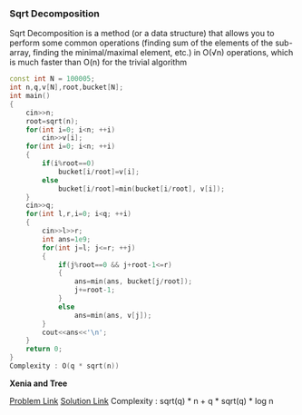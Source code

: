 ### Sqrt Decomposition

Sqrt Decomposition is a method (or a data structure) that allows you to perform some common operations (finding sum of the elements of the sub-array, finding the minimal/maximal element, etc.) in O(√n) operations, which is much faster than O(n) for the trivial algorithm

```cpp
const int N = 100005;
int n,q,v[N],root,bucket[N];
int main()
{
    cin>>n;
    root=sqrt(n);
    for(int i=0; i<n; ++i)
        cin>>v[i];
    for(int i=0; i<n; ++i)
    {
        if(i%root==0)
            bucket[i/root]=v[i];
        else
            bucket[i/root]=min(bucket[i/root], v[i]);
    }
    cin>>q;
    for(int l,r,i=0; i<q; ++i)
    {
        cin>>l>>r;
        int ans=1e9;
        for(int j=l; j<=r; ++j)
        {
            if(j%root==0 && j+root-1<=r)
            {
                ans=min(ans, bucket[j/root]);
                j+=root-1;
            }
            else
                ans=min(ans, v[j]);
        }
        cout<<ans<<'\n';
    }
    return 0;
}
Complexity : O(q * sqrt(n))
```
**Xenia and Tree**

[Problem Link](https://codeforces.com/contest/342/problem/E)
[Solution Link](https://codeforces.com/contest/342/submission/100257772)
Complexity : sqrt(q) * n + q * sqrt(q) * log n
